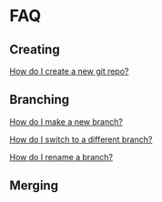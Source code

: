# FAQ

## Creating
[How do I create a new git repo?](./docs/repos/create-a-new-git-repo.md)

## Branching
[How do I make a new branch?](./docs/branches/make-a-new-branch.md)

[How do I switch to a different branch?](./docs/branches/switch-branches.md)

[How do I rename a branch?](./docs/branches/rename-a-branch.md)

## Merging


